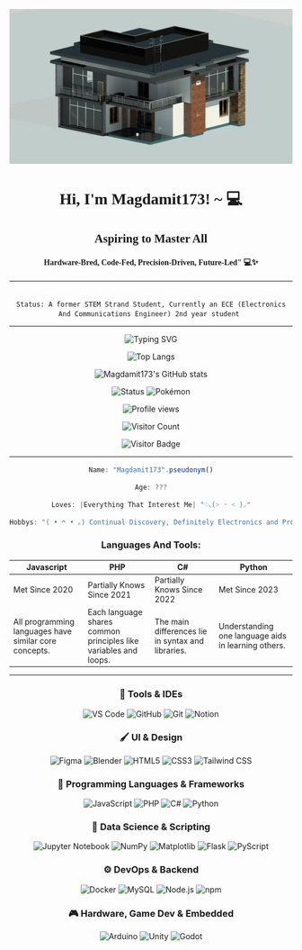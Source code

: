 ![alt text](./header_2.png)
<h1 align="center"><font face="cursive">Hi, I'm Magdamit173! ~ 💻</font></h1>
<center>
<h2 align="center"><font face="cursive">Aspiring to Master All</font></h2>
<h4 align="center"><font face="cursive">Hardware-Bred, Code-Fed, Precision-Driven, Future-Led" 💻✨</font></h4>

<hr>

<code>
Status: A former STEM Strand Student, Currently an ECE (Electronics And Communications Engineer) 2nd year student 
</code>
<hr>

![Typing SVG](https://readme-typing-svg.demolab.com?lines=Hi,+I'm+Magdamit173!+~+💻&center=true&width=500&height=50)


![Top Langs](https://github-readme-stats.vercel.app/api/top-langs/?username=Magdamit173&layout=compact&langs_count=8&theme=tokyonight)

![Magdamit173's GitHub stats](https://github-readme-stats.vercel.app/api?username=Magdamit173&show_icons=true&theme=tokyonight)

![Status](https://img.shields.io/badge/Status-Building-blue?style=flat-square&logo=github)
![Pokémon](https://img.shields.io/badge/Pokémon-Dashboard-yellow?style=flat-square&logo=pokemon)

![Profile views](https://komarev.com/ghpvc/?username=Magdamit173&color=blue)

![Visitor Count](https://profile-counter.glitch.me/Magdamit173/count.svg)

![Visitor Badge](https://visitorbadge.io/status?path=Magdamit173)


<hr>



```javascript
Name: "Magdamit173".pseudonym()
```
```javascript
Age: ???
```
```javascript
Loves: |Everything That Interest Me| "♡⸜(˃ ᵕ ˂ )⸝"
```
```java
Hobbys: "( • ᴖ • ｡) Continual Discovery, Definitely Electronics and Programming, I Still Persist Even If Calculus is A Wall of Bricks."
```
### Languages And Tools: 
| Javascript | PHP | C# | Python |
|------------|-----|----|--------|
| Met Since 2020 | Partially Knows Since 2021 | Partially Knows Since 2022 | Met Since 2023 | 
| All programming languages have similar core concepts. | Each language shares common principles like variables and loops. | The main differences lie in syntax and libraries. | Understanding one language aids in learning others. |

<hr>

<p align="center">
  <h3> 🔧 Tools & IDEs </h3>
</p>



<p align="center">
  <img src="https://cdn.jsdelivr.net/gh/devicons/devicon/icons/vscode/vscode-original-wordmark.svg" width="50" title="VS Code"/>
  <img src="https://cdn.jsdelivr.net/gh/devicons/devicon/icons/github/github-original-wordmark.svg" width="50" title="GitHub"/>
  <img src="https://cdn.jsdelivr.net/gh/devicons/devicon/icons/git/git-original.svg" width="50" title="Git"/>
  <img src="https://cdn.jsdelivr.net/gh/devicons/devicon/icons/notion/notion-original.svg" width="50" title="Notion"/>
</p>

<p align="center">
  <h3> 🖌️ UI & Design </h3> 
</p>


<p align="center">
  <img src="https://cdn.jsdelivr.net/gh/devicons/devicon/icons/figma/figma-original.svg" width="50" title="Figma"/>
  <img src="https://cdn.jsdelivr.net/gh/devicons/devicon/icons/blender/blender-original-wordmark.svg" width="50" title="Blender"/>
  <img src="https://cdn.jsdelivr.net/gh/devicons/devicon/icons/html5/html5-original.svg" width="50" title="HTML5"/>
  <img src="https://cdn.jsdelivr.net/gh/devicons/devicon/icons/css3/css3-original.svg" width="50" title="CSS3"/>
  <img src="https://cdn.jsdelivr.net/gh/devicons/devicon@latest/icons/tailwindcss/tailwindcss-plain-wordmark.svg" width="50" title="Tailwind CSS"/>
          
</p>

<p align="center">
  <h3> 🔌 Programming Languages & Frameworks </h3> 
</p>

<p align="center">
  <img src="https://cdn.jsdelivr.net/gh/devicons/devicon/icons/javascript/javascript-original.svg" width="50" title="JavaScript"/>
  <img src="https://cdn.jsdelivr.net/gh/devicons/devicon/icons/php/php-original.svg" width="50" title="PHP"/>
  <img src="https://cdn.jsdelivr.net/gh/devicons/devicon/icons/csharp/csharp-original.svg" width="50" title="C#"/>
  <img src="https://cdn.jsdelivr.net/gh/devicons/devicon/icons/python/python-original-wordmark.svg" width="50" title="Python"/>
</p>

<p align="center">
  <h3> 🧪 Data Science & Scripting </h3> 
</p>


<p align="center">
  <img src="https://cdn.jsdelivr.net/gh/devicons/devicon/icons/jupyter/jupyter-original-wordmark.svg" width="50" title="Jupyter Notebook"/>
  <img src="https://cdn.jsdelivr.net/gh/devicons/devicon/icons/numpy/numpy-original-wordmark.svg" width="50" title="NumPy"/>
  <img src="https://cdn.jsdelivr.net/gh/devicons/devicon/icons/matplotlib/matplotlib-original-wordmark.svg" width="50" title="Matplotlib"/>
  <img src="https://cdn.jsdelivr.net/gh/devicons/devicon/icons/flask/flask-original.svg" width="50" title="Flask"/>
  <img src="https://cdn.jsdelivr.net/gh/devicons/devicon/icons/pyscript/pyscript-original-wordmark.svg" width="50" title="PyScript"/>
</p>

<p align="center">
  <h3> ⚙️ DevOps & Backend </h3> 
</p>


<p align="center">
  <img src="https://cdn.jsdelivr.net/gh/devicons/devicon/icons/docker/docker-plain-wordmark.svg" width="50" title="Docker"/>
  <img src="https://cdn.jsdelivr.net/gh/devicons/devicon/icons/mysql/mysql-original-wordmark.svg" width="50" title="MySQL"/>
  <img src="https://cdn.jsdelivr.net/gh/devicons/devicon/icons/nodejs/nodejs-original-wordmark.svg" width="50" title="Node.js"/>
  <img src="https://cdn.jsdelivr.net/gh/devicons/devicon/icons/npm/npm-original-wordmark.svg" width="50" title="npm"/>
</p>

<p align="center">
  <h3> 🎮 Hardware, Game Dev & Embedded </h3> 
</p>


<p align="center">
  <img src="https://cdn.jsdelivr.net/gh/devicons/devicon/icons/arduino/arduino-original-wordmark.svg" width="50" title="Arduino"/>
  <img src="https://cdn.jsdelivr.net/gh/devicons/devicon/icons/unity/unity-original-wordmark.svg" width="50" title="Unity"/>
  <img src="https://cdn.jsdelivr.net/gh/devicons/devicon/icons/godot/godot-original-wordmark.svg" width="50" title="Godot"/>
</p>
